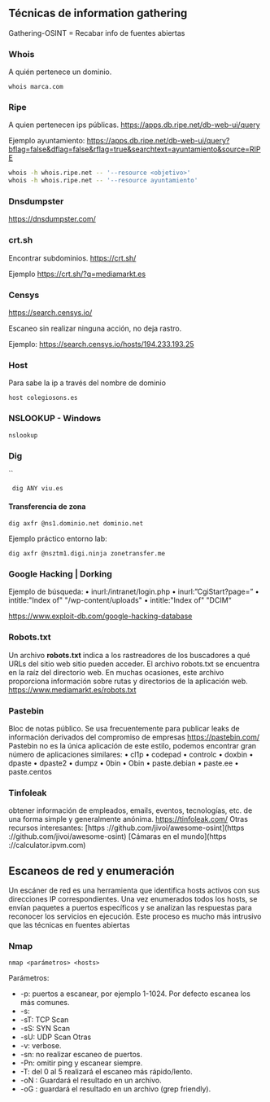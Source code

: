 
## Técnicas de information gathering
Gathering-OSINT = Recabar info de fuentes abiertas

### Whois
A quién pertenece un dominio.

```shell
whois marca.com
```
### Ripe

A quien pertenecen ips públicas.
https://apps.db.ripe.net/db-web-ui/query

Ejemplo ayuntamiento:
https://apps.db.ripe.net/db-web-ui/query?bflag=false&dflag=false&rflag=true&searchtext=ayuntamiento&source=RIPE


```bash
whois -h whois.ripe.net -- '--resource <objetivo>'
whois -h whois.ripe.net -- '--resource ayuntamiento'
```

### Dnsdumpster

https://dnsdumpster.com/

### crt.sh
Encontrar subdominios.
https://crt.sh/

Ejemplo https://crt.sh/?q=mediamarkt.es

### Censys 
https://search.censys.io/

Escaneo sin realizar ninguna acción, no deja rastro.

Ejemplo: https://search.censys.io/hosts/194.233.193.25

### Host
Para sabe la ip a través del nombre de dominio
```shell
host colegiosons.es
```

### NSLOOKUP - Windows
```
nslookup
```

### Dig
``
```shell
 dig ANY viu.es 
```

#### Transferencia de zona
```shell
dig axfr @ns1.dominio.net dominio.net
```

Ejemplo práctico entorno lab:
```shell
dig axfr @nsztm1.digi.ninja zonetransfer.me
```


### Google Hacking | Dorking 

Ejemplo de búsqueda: 
	• inurl:/intranet/login.php 
	• inurl:”CgiStart?page=” 
	• intitle:"Index of" "/wp-content/uploads" 
	• intitle:"Index of" "DCIM“

https://www.exploit-db.com/google-hacking-database

### Robots.txt
Un archivo **robots.txt** indica a los rastreadores de los buscadores a qué URLs del sitio web sitio pueden acceder. El archivo robots.txt se encuentra en la raíz del directorio web. En muchas ocasiones, este archivo proporciona información sobre rutas y directorios de la aplicación web.
https://www.mediamarkt.es/robots.txt

### Pastebin
Bloc de notas público.
Se usa frecuentemente para publicar leaks de información derivados del compromiso de empresas
https://pastebin.com/
Pastebin no es la única aplicación de este estilo, podemos encontrar gran número de aplicaciones similares: 
	• cl1p 
	• codepad 
	• controlc 
	• doxbin 
	• dpaste 
	• dpaste2
	• dumpz 
	• 0bin 
	• Obin 
	• paste.debian 
	• paste.ee 
	• paste.centos
### Tinfoleak
obtener información de empleados, emails, eventos, tecnologías, etc. de una forma simple y generalmente anónima.
https://tinfoleak.com/
Otras recursos interesantes: 
[https ://github.com/jivoi/awesome-osint](https ://github.com/jivoi/awesome-osint)
[Cámaras en el mundo](https ://calculator.ipvm.com)

## Escaneos de red y enumeración

Un escáner de red es una herramienta que identifica hosts activos con sus direcciones IP correspondientes. Una vez enumerados todos los hosts, se envían paquetes a puertos específicos y se analizan las respuestas para reconocer los servicios en ejecución. Este proceso es mucho más intrusivo que las técnicas en fuentes abiertas

### Nmap

```shell
nmap <parámetros> <hosts>
```
Parámetros: 
* -p: puertos a escanear, por ejemplo 1-1024. Por defecto escanea los más comunes. 
* -s: 
* -sT: TCP Scan 
* -sS: SYN Scan 
* -sU: UDP Scan 
Otras 
* -v: verbose. 
* -sn: no realizar escaneo de puertos. 
* -Pn: omitir ping y escanear siempre. 
* -T: del 0 al 5 realizará el escaneo más rápido/lento. 
* -oN : Guardará el resultado en un archivo. 
* -oG : guardará el resultado en un archivo (grep friendly).